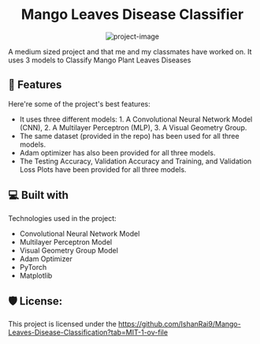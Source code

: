 <h1 align="center" id="title">Mango Leaves Disease Classifier</h1>

<p align="center"><img src="https://socialify.git.ci/IshanRai9/Mango-Leaves-Disease-Classification/image?font=Inter&amp;language=1&amp;logo=https%3A%2F%2Fimages.seeklogo.com%2Flogo-png%2F52%2F2%2Fmango-markets-logo-png_seeklogo-527882.png&amp;name=1&amp;owner=1&amp;pattern=Diagonal+Stripes&amp;theme=Auto" alt="project-image"></p>

<p id="description">A medium sized project and that me and my classmates have worked on. It uses 3 models to Classify Mango Plant Leaves Diseases</p>

  
  
<h2>🥭 Features</h2>

Here're some of the project's best features:

*   It uses three different models:
     1\. A Convolutional Neural Network Model (CNN),
     2\. A Multilayer Perceptron (MLP),
     3\. A Visual Geometry Group.
*   The same dataset (provided in the repo) has been used for all three models.
*   Adam optimizer has also been provided for all three models.
*   The Testing Accuracy, Validation Accuracy and Training, and Validation Loss Plots have been provided for all three models.

  
  
<h2>💻 Built with</h2>

Technologies used in the project:

*   Convolutional Neural Network Model
*   Multilayer Perceptron Model
*   Visual Geometry Group Model
*   Adam Optimizer
*   PyTorch
*   Matplotlib

<h2>🛡️ License:</h2>

This project is licensed under the https://github.com/IshanRai9/Mango-Leaves-Disease-Classification?tab=MIT-1-ov-file
